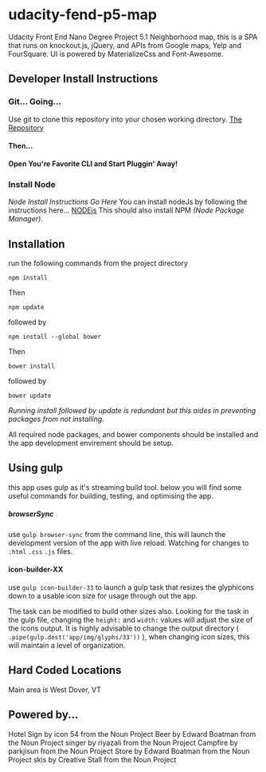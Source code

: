 # udacity-fend-p5-map
Udacity Front End Nano Degree Project 5.1 Neighborhood map, this is a SPA that runs on knockout.js, jQuery, and APIs from Google maps, Yelp and FourSquare. UI is powered by MaterializeCss and Font-Awesome.
## Developer Install Instructions
### Git... Going...
Use git to clone this repository into your chosen working directory.
[The Repository](https://github.com/mcarpenterjr/udacity-fend-p5-map.git)
#### Then...
**Open You're Favorite CLI and Start Pluggin' Away!**

### Install Node
_Node Install Instructions Go Here_
You can install nodeJs by following the instructions here...
[NODEjs](https://nodejs.org/en/download/)
This should also install NPM _(Node Package Manager)_.

## Installation
run the following commands from the project directory

`npm install`

Then

`npm update`

followed by

`npm install --global bower`

Then

`bower install`

followed by

`bower update`

_Running install followed by update is redundant
but this aides in preventing packages from not installing._

All required node packages, and bower components should be installed and the app development envirement should be setup.


## Using gulp

this app uses gulp as it's streaming build tool. below you will find some useful commands for building, testing, and optimising the app.

##### browserSync

use `gulp browser-sync` from the command line, this will launch the development version of the app with live reload. Watching for changes to `.html`  `.css`  `.js` files.

#### icon-builder-XX

use `gulp icon-builder-33` to launch a gulp task that resizes the glyphicons down to a usable icon size for usage through out the app.

The task can be modified to build other sizes also. Looking for the task in the gulp file, changing the `height:` and `width:` values will adjust the size of the icons output.
It is highly advisable to change the output directory ( `.pipe(gulp.dest('app/img/glyphs/33'))` ), when changing icon sizes, this will maintain a level of organization.

## Hard Coded Locations
Main area is West Dover, VT

## Powered by...
Hotel Sign by icon 54 from the Noun Project
Beer by Edward Boatman from the Noun Project
singer by riyazali from the Noun Project
Campfire by parkjisun from the Noun Project
Store by Edward Boatman from the Noun Project
skis by Creative Stall from the Noun Project
